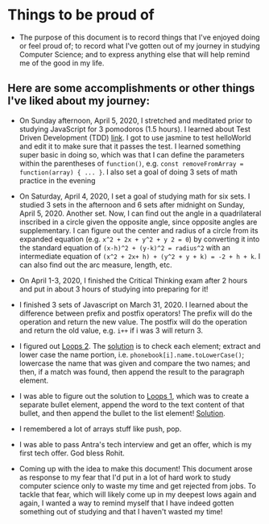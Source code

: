 # Things to be proud of

- The purpose of this document is to record things that I've enjoyed doing or feel proud of; to record what I've gotten out of my journey in studying Computer Science; and to express anything else that will help remind me of the good in my life.

## Here are some accomplishments or other things I've liked about my journey:

- On Sunday afternoon, April 5, 2020, I stretched and meditated prior to studying JavaScript for 3 pomodoros (1.5 hours). I learned about Test Driven Development (TDD) [link](https://www.theodinproject.com/lessons/fundamentals-part-4). I got to use jasmine to test helloWorld and edit it to make sure that it passes the test. I learned something super basic in doing so, which was that I can define the parameters within the parentheses of `function()`, e.g. `const removeFromArray = function(array) { ... }`. I also set a goal of doing 3 sets of math practice in the evening 

- On Saturday, April 4, 2020, I set a goal of studying math for six sets. I studied 3 sets in the afternoon and 6 sets after midnight on Sunday, April 5, 2020\. Another set. Now, I can find out the angle in a quadrilateral inscribed in a circle given the opposite angle, since opposite angles are supplementary. I can figure out the center and radius of a circle from its expanded equation (e.g. `x^2 + 2x + y^2 + y 2 = 0`) by converting it into the standard equation of `(x-h)^2 + (y-k)^2 = radius^2` with an intermediate equation of `(x^2 + 2x+ h) + (y^2 + y + k) = -2 + h + k`. I can also find out the arc measure, length, etc.

- On April 1-3, 2020, I finished the Critical Thinking exam after 2 hours and put in about 3 hours of studying into preparing for it!
- I finished 3 sets of Javascript on March 31, 2020\. I learned about the difference between prefix and postfix operators! The prefix will do the operation and return the new value. The postfix will do the operation and return the old value, e.g. `i++` if i was 3 will return 3.
- I figured out [Loops 2](https://developer.mozilla.org/en-US/docs/Learn/JavaScript/Building_blocks/Test_your_skills:_Loops). The [solution](/home/richardtvu/the_odin_project/richardtvu.github.io/notes/top_notes/javascript-fundamentals/loops/skills-test/loops2-download.html) is to check each element; extract and lower case the name portion, i.e. `phonebook[i].name.toLowerCase()`; lowercase the name that was given and compare the two names; and then, if a match was found, then append the result to the paragraph element.
- I was able to figure out the solution to [Loops 1](https://developer.mozilla.org/en-US/docs/Learn/JavaScript/Building_blocks/Test_your_skills:_Loops), which was to create a separate bullet element, append the word to the text content of that bullet, and then append the bullet to the list element! [Solution](/home/richardtvu/the_odin_project/richardtvu.github.io/notes/top_notes/javascript-fundamentals/loops/skills-test/loops1.html).
- I remembered a lot of arrays stuff like push, pop.
- I was able to pass Antra's tech interview and get an offer, which is my first tech offer. God bless Rohit.
- Coming up with the idea to make this document! This document arose as response to my fear that I'd put in a lot of hard work to study computer science only to waste my time and get rejected from jobs. To tackle that fear, which will likely come up in my deepest lows again and again, I wanted a way to remind myself that I have indeed gotten something out of studying and that I haven't wasted my time!
